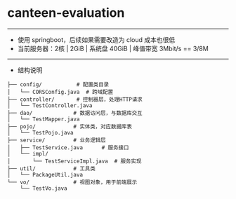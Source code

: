 # canteen-evaluation

---
- 使用 springboot，后续如果需要改造为 cloud 成本也很低
- 当前服务器：2核 | 2GiB | 系统盘 40GiB | 峰值带宽 3Mbit/s == 3/8M
---
- 结构说明
```
├── config/           # 配置类目录
│   └── CORSConfig.java  # 跨域配置
├── controller/       # 控制器层，处理HTTP请求
│   └── TestController.java
├── dao/             # 数据访问层，与数据库交互
│   └── TestMapper.java
├── pojo/            # 实体类，对应数据库表
│   └── TestPojo.java
├── service/         # 业务逻辑层
│   ├── TestService.java      # 服务接口
│   └── impl/
│       └── TestServiceImpl.java  # 服务实现
├── util/            # 工具类
│   └── PackageUtil.java
└── vo/              # 视图对象，用于前端展示
    └── TestVo.java
```